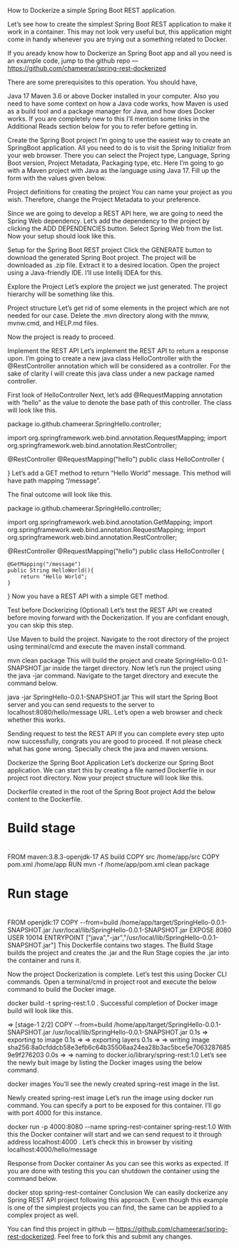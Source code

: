 How to Dockerize a simple Spring Boot REST application.


Let’s see how to create the simplest Spring Boot REST application to make it work in a container. This may not look very useful but, this application might come in handy whenever you are trying out a something related to Docker.

If you aready know how to Dockerize an Spring Boot app and all you need is an example code, jump to the github repo — https://github.com/chameerar/spring-rest-dockerized

There are some prerequisites to this operation. You should have,

Java 17
Maven 3.6 or above
Docker
installed in your computer. Also you need to have some context on how a Java code works, how Maven is used as a build tool and a package manager for Java, and how does Docker works. If you are completely new to this I’ll mention some links in the Additional Reads section below for you to refer before getting in.

Create the Spring Boot project
I’m going to use the easiest way to create an SpringBoot application. All you need to do is to visit the Spring Initializr from your web browser. There you can select the Project type, Language, Spring Boot version, Project Metadata, Packaging type, etc. Here I’m going to go with a Maven project with Java as the language using Java 17. Fill up the form with the values given below.


Project definitions for creating the project
You can name your project as you wish. Therefore, change the Project Metadata to your preference.

Since we are going to develop a REST API here, we are going to need the Spring Web dependency. Let’s add the dependency to the project by clicking the ADD DEPENDENCIES button. Select Spring Web from the list. Now your setup should look like this.


Setup for the Spring Boot REST project
Click the GENERATE button to download the generated Spring Boot project. The project will be downloaded as .zip file. Extract it to a desired location. Open the project using a Java-friendly IDE. I’ll use Intellij IDEA for this.

Explore the Project
Let’s explore the project we just generated. The project hierarchy will be something like this.


Project structure
Let’s get rid of some elements in the project which are not needed for our case. Delete the .mvn directory along with the mnvw, mvnw.cmd, and HELP.md files.

Now the project is ready to proceed.

Implement the REST API
Let’s implement the REST API to return a response upon. I’m going to create a new java class HelloController with the @RestController annotation which will be considered as a controller. For the sake of clarity I will create this java class under a new package named controller.


First look of HelloController
Next, let’s add @RequestMapping annotation with “hello” as the value to denote the base path of this controller. The class will look like this.

package io.github.chameerar.SpringHello.controller;

import org.springframework.web.bind.annotation.RequestMapping;
import org.springframework.web.bind.annotation.RestController;

@RestController
@RequestMapping("hello")
public class HelloController {

}
Let’s add a GET method to return “Hello World” message. This method will have path mapping “/message”.

The final outcome will look like this.

package io.github.chameerar.SpringHello.controller;

import org.springframework.web.bind.annotation.GetMapping;
import org.springframework.web.bind.annotation.RequestMapping;
import org.springframework.web.bind.annotation.RestController;

@RestController
@RequestMapping("hello")
public class HelloController {

    @GetMapping("/message")
    public String HelloWorld(){
        return "Hello World";
    }
}
Now you have a REST API with a simple GET method.

Test before Dockerizing (Optional)
Let’s test the REST API we created before moving forward with the Dockerization. If you are confidant enough, you can skip this step.

Use Maven to build the project. Navigate to the root directory of the project using terminal/cmd and execute the maven install command.

mvn clean package
This will build the project and create SpringHello-0.0.1-SNAPSHOT.jar inside the target directory. Now let’s run the project using the java -jar command. Navigate to the target directory and execute the command below.

java -jar SpringHello-0.0.1-SNAPSHOT.jar
This will start the Spring Boot server and you can send requests to the server to localhost:8080/hello/message URL. Let’s open a web browser and check whether this works.


Sending request to test the REST API
If you can complete every step upto now successfully, congrats you are good to proceed. If not please check what has gone wrong. Specially check the java and maven versions.

Dockerize the Spring Boot Application
Let’s dockerize our Spring Boot application. We can start this by creating a file named Dockerfile in our project root directory. Now your project structure will look like this.


Dockerfile created in the root of the Spring Boot project
Add the below content to the Dockerfile.

#
# Build stage
#
FROM maven:3.8.3-openjdk-17 AS build
COPY src /home/app/src
COPY pom.xml /home/app
RUN mvn -f /home/app/pom.xml clean package

#
# Run stage
#
FROM openjdk:17
COPY --from=build /home/app/target/SpringHello-0.0.1-SNAPSHOT.jar /usr/local/lib/SpringHello-0.0.1-SNAPSHOT.jar
EXPOSE 8080
USER 10014
ENTRYPOINT ["java","-jar","/usr/local/lib/SpringHello-0.0.1-SNAPSHOT.jar"]
This Dockerfile contains two stages. The Build Stage builds the project and creates the .jar and the Run Stage copies the .jar into the container and runs it.

Now the project Dockerization is complete. Let’s test this using Docker CLI commands. Open a terminal/cmd in project root and execute the below command to build the Docker image.

docker build -t spring-rest:1.0 .
Successful completion of Docker image build will look like this.

 => [stage-1 2/2] COPY --from=build /home/app/target/SpringHello-0.0.1-SNAPSHOT.jar /usr/local/lib/SpringHello-0.0.1-SNAPSHOT.jar                                                                                                  0.1s
 => exporting to image                                                                                                                                                                                                             0.1s
 => => exporting layers                                                                                                                                                                                                            0.1s
 => => writing image sha256:8a0cfddcb58e3efb6c64b35506aa24ea28b3ac5bce5e70632876859e9f276203                                                                                                                                       0.0s
 => => naming to docker.io/library/spring-rest:1.0
Let’s see the newly buit image by listing the Docker images using the below command.

docker images
You’ll see the newly created spring-rest image in the list.


Newly created spring-rest image
Let’s run the image using docker run command. You can specify a port to be exposed for this container. I’ll go with port 4000 for this instance.

docker run -p 4000:8080 --name spring-rest-container spring-rest:1.0
With this the Docker container will start and we can send request to it through address localhost:4000 . Let’s check this in browser by visiting localhost:4000/hello/message


Response from Docker container
As you can see this works as expected. If you are done with testing this you can shutdown the container using the command below.

docker stop spring-rest-container
Conclusion
We can easily dockerize any Spring REST API project following this approach. Even though this example is one of the simplest projects you can find, the same can be applied to a complex project as well.

You can find this project in github — https://github.com/chameerar/spring-rest-dockerized. Feel free to fork this and submit any changes.
